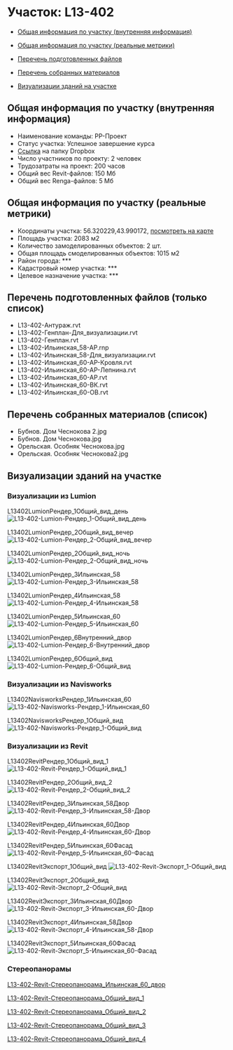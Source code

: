 # Участок: L13-402

* [Общая информация по участку (внутренняя информация)](#Chapter1)

* [Общая информация по участку (реальные метрики)](#Chapter2)

* [Перечень подготовленных файлов](#Chapter3)

* [Перечень собранных материалов](#Chapter4)

* [Визуализации зданий на участке](#Chapter5)

## <a id="Chapter1"></a> Общая информация по участку (внутренняя информация)
+ Наименование команды: РР-Проект
+ Статус участка: Успешное завершение курса
+ [Ссылка](https://www.dropbox.com/sh/wvvgv1nw1iqred9/AACAWbSndXBJkFXE66Kuag4Ha/L13_402?dl=0) на папку Dropbox
+ Число участников по проекту: 2 человек
+ Трудозатраты на проект: 200 часов
+ Общий вес Revit-файлов: 150 Мб
+ Общий вес Renga-файлов: 5 Мб
## <a id="Chapter2"></a> Общая информация по участку (реальные метрики)
+ Координаты участка: 56.320229,43.990172, [посмотреть на карте](https://yandex.ru/maps/47/nizhny-novgorod/?ll=43.990172%2C56.320229&z=19)
+ Площадь участка: 2083 м2
+ Количество замоделированных объектов: 2 шт.
+ Общая площадь смоделированных объектов: 1015 м2
+ Район города: *** 
+ Кадастровый номер участка: *** 
+ Целевое назначение участка: *** 
## <a id="Chapter3"></a> Перечень подготовленных файлов (только список)
+ L13-402-Антураж.rvt
+ L13-402-Генплан-Для_визуализации.rvt
+ L13-402-Генплан.rvt
+ L13-402-Ильинская_58-АР.rnp
+ L13-402-Ильинская_58-Для_визуализации.rvt
+ L13-402-Ильинская_60-АР-Кровля.rvt
+ L13-402-Ильинская_60-АР-Лепнина.rvt
+ L13-402-Ильинская_60-АР.rvt
+ L13-402-Ильинская_60-ВК.rvt
+ L13-402-Ильинская_60-ОВ.rvt
## <a id="Chapter4"></a> Перечень собранных материалов (список)
+ Бубнов. Дом Чеснокова 2.jpg
+ Бубнов. Дом Чеснокова.jpg
+ Орельская. Особняк Чеснокова.jpg
+ Орельская. Особняк Чеснокова2.jpg
## <a id="Chapter5"></a> Визуализации зданий на участке
### Визуализации из Lumion
L13402LumionРендер_1Общий_вид_день
![L13-402-Lumion-Рендер_1-Общий_вид_день](/Images/L13_402/L13-402-Lumion-Рендер_1-Общий_вид_день_Compressed.jpg)

L13402LumionРендер_2Общий_вид_вечер
![L13-402-Lumion-Рендер_2-Общий_вид_вечер](/Images/L13_402/L13-402-Lumion-Рендер_2-Общий_вид_вечер_Compressed.jpg)

L13402LumionРендер_2Общий_вид_ночь
![L13-402-Lumion-Рендер_2-Общий_вид_ночь](/Images/L13_402/L13-402-Lumion-Рендер_2-Общий_вид_ночь_Compressed.jpg)

L13402LumionРендер_3Ильинская_58
![L13-402-Lumion-Рендер_3-Ильинская_58](/Images/L13_402/L13-402-Lumion-Рендер_3-Ильинская_58_Compressed.jpg)

L13402LumionРендер_4Ильинская_58
![L13-402-Lumion-Рендер_4-Ильинская_58](/Images/L13_402/L13-402-Lumion-Рендер_4-Ильинская_58_Compressed.jpg)

L13402LumionРендер_5Ильинская_60
![L13-402-Lumion-Рендер_5-Ильинская_60](/Images/L13_402/L13-402-Lumion-Рендер_5-Ильинская_60_Compressed.jpg)

L13402LumionРендер_6Внутренний_двор
![L13-402-Lumion-Рендер_6-Внутренний_двор](/Images/L13_402/L13-402-Lumion-Рендер_6-Внутренний_двор_Compressed.jpg)

L13402LumionРендер_6Общий_вид
![L13-402-Lumion-Рендер_6-Общий_вид](/Images/L13_402/L13-402-Lumion-Рендер_6-Общий_вид_Compressed.jpg)

### Визуализации из Navisworks
L13402NavisworksРендер_1Ильинская_60
![L13-402-Navisworks-Рендер_1-Ильинская_60](/Images/L13_402/L13-402-Navisworks-Рендер_1-Ильинская_60_Compressed.jpg)

L13402NavisworksРендер_1Общий_вид
![L13-402-Navisworks-Рендер_1-Общий_вид](/Images/L13_402/L13-402-Navisworks-Рендер_1-Общий_вид_Compressed.jpg)

### Визуализации из Revit
L13402RevitРендер_1Общий_вид_1
![L13-402-Revit-Рендер_1-Общий_вид_1](/Images/L13_402/L13-402-Revit-Рендер_1-Общий_вид_1_Compressed.jpg)

L13402RevitРендер_2Общий_вид_2
![L13-402-Revit-Рендер_2-Общий_вид_2](/Images/L13_402/L13-402-Revit-Рендер_2-Общий_вид_2_Compressed.jpg)

L13402RevitРендер_3Ильинская_58Двор
![L13-402-Revit-Рендер_3-Ильинская_58-Двор](/Images/L13_402/L13-402-Revit-Рендер_3-Ильинская_58-Двор_Compressed.jpg)

L13402RevitРендер_4Ильинская_60Двор
![L13-402-Revit-Рендер_4-Ильинская_60-Двор](/Images/L13_402/L13-402-Revit-Рендер_4-Ильинская_60-Двор_Compressed.jpg)

L13402RevitРендер_5Ильинская_60Фасад
![L13-402-Revit-Рендер_5-Ильинская_60-Фасад](/Images/L13_402/L13-402-Revit-Рендер_5-Ильинская_60-Фасад_Compressed.jpg)

L13402RevitЭкспорт_1Общий_вид
![L13-402-Revit-Экспорт_1-Общий_вид](/Images/L13_402/L13-402-Revit-Экспорт_1-Общий_вид_Compressed.jpg)

L13402RevitЭкспорт_2Общий_вид
![L13-402-Revit-Экспорт_2-Общий_вид](/Images/L13_402/L13-402-Revit-Экспорт_2-Общий_вид_Compressed.jpg)

L13402RevitЭкспорт_3Ильинская_60Двор
![L13-402-Revit-Экспорт_3-Ильинская_60-Двор](/Images/L13_402/L13-402-Revit-Экспорт_3-Ильинская_60-Двор_Compressed.jpg)

L13402RevitЭкспорт_4Ильинская_58Двор
![L13-402-Revit-Экспорт_4-Ильинская_58-Двор](/Images/L13_402/L13-402-Revit-Экспорт_4-Ильинская_58-Двор_Compressed.jpg)

L13402RevitЭкспорт_5Ильинская_60Фасад
![L13-402-Revit-Экспорт_5-Ильинская_60-Фасад](/Images/L13_402/L13-402-Revit-Экспорт_5-Ильинская_60-Фасад_Compressed.jpg)

### Стереопанорамы
[L13-402-Revit-Стереопанорама_Ильинская_60_двор](https://pano.autodesk.com/pano.html?url=jpgs/9bdd6268-9d2b-4396-a3f6-6a90d57d6cbf&version=2)

[L13-402-Revit-Стереопанорама_Общий_вид_1](https://pano.autodesk.com/pano.html?url=jpgs/c4a71fd9-5f6f-4150-b276-cdae40329239&version=2)

[L13-402-Revit-Стереопанорама_Общий_вид_2](https://pano.autodesk.com/pano.html?url=jpgs/5e7b9ae7-69d1-452e-b245-babdd90e807f&version=2)

[L13-402-Revit-Стереопанорама_Общий_вид_3](https://pano.autodesk.com/pano.html?url=jpgs/a74fa929-9f09-4e74-a04e-f7faab814c5d&version=2)

[L13-402-Revit-Стереопанорама_Общий_вид_4](https://pano.autodesk.com/pano.html?url=jpgs/8812617a-e801-47c4-97ea-e149facc2411&version=2)

